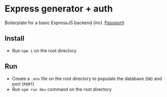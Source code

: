 # Express generator + auth

Boilerplate for a basic ExpressJS backend (incl. [Passport](http://www.passportjs.org/))

## Install

- Run `npm i` on the root directory

## Run

- Create a `.env` file on the root directory to populate the database (`DB`) and port (`PORT`)
- Run `npm run dev` command on the root directory
